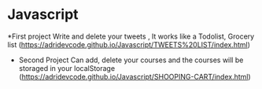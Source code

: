 # Javascript
*First project
Write and delete your tweets , It works like a Todolist, Grocery list (https://adridevcode.github.io/Javascript/TWEETS%20LIST/index.html)
* Second Project
Can add, delete your courses and the courses will be storaged in your localStorage (https://adridevcode.github.io/Javascript/SHOOPING-CART/index.html)
